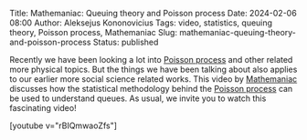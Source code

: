 Title: Mathemaniac: Queuing theory and Poisson process
Date: 2024-02-06 08:00
Author: Aleksejus Kononovicius
Tags: video, statistics, queuing theory, Poisson process, Mathemaniac
Slug: mathemaniac-queuing-theory-and-poisson-process
Status: published

Recently we have been looking a lot into [Poisson
process](/tag/poisson-process/) and other related more physical topics. But
the things we have been talking about also applies to our earlier more
social science related works. This video by
[Mathemaniac](https://www.youtube.com/c/Mathemaniac) discusses how the
statistical methodology behind the [Poisson process](/tag/poisson-process/)
can be used to understand queues. As usual, we invite you to watch this
fascinating video!

[youtube v="rBIQmwaoZfs"]
